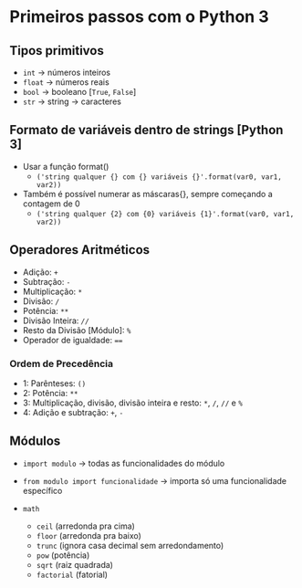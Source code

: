 # Primeiros passos com o Python 3

## Tipos primitivos

- `int` -> números inteiros
- `float` -> números reais
- `bool` -> booleano [`True`, `False`]
- `str` -> string -> caracteres

## Formato de variáveis dentro de strings [Python 3]

- Usar a função format()
    - `('string qualquer {} com {} variáveis {}'.format(var0, var1, var2))`
- Também é possível numerar as máscaras{}, sempre começando a contagem de 0
    -  `('string qualquer {2} com {0} variáveis {1}'.format(var0, var1, var2))`

## Operadores Aritméticos

- Adição: *`+`*
- Subtração: *`-`*
- Multiplicação: *`*`*
- Divisão: *`/`*
- Potência: *`**`*
- Divisão Inteira: *`//`*
- Resto da Divisão [Módulo]: *`%`*
- Operador de igualdade: *`==`*

### Ordem de Precedência

- 1: Parênteses: `()`
- 2: Potência: `**`
- 3: Multiplicação, divisão, divisão inteira e resto: `*`, `/`, `//` e `%`
- 4: Adição e subtração: `+`, `-`

## Módulos

- `import modulo` -> todas as funcionalidades do módulo
- `from modulo import funcionalidade` -> importa só uma funcionalidade específico

- `math`
    - `ceil` (arredonda pra cima)
    - `floor` (arredonda pra baixo)
    - `trunc` (ignora casa decimal sem arredondamento)
    - `pow` (potência)
    - `sqrt` (raiz quadrada)
    - `factorial` (fatorial)